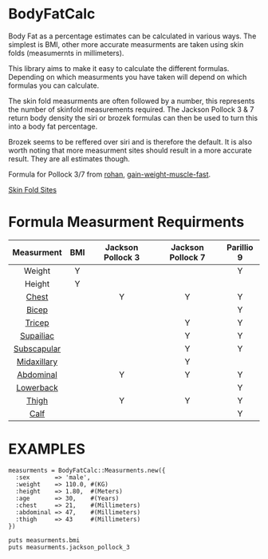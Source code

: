 
BodyFatCalc
===========

Body Fat as a percentage estimates can be calculated in various ways. The simplest is BMI, other more accurate measurments are taken using skin folds (measumernts in millimeters).

This library aims to make it easy to calculate the different formulas. Depending on which measurments you have taken will depend on which formulas you can calculate.

The skin fold measurments are often followed by a number, this represents the number of skinfold measurements required. The Jackson Pollock 3 & 7 return body density the siri or brozek formulas can then be used to turn this into a body fat percentage.

Brozek seems to be reffered over siri and is therefore the default. It is also worth noting that more measurment sites should result in a more accurate result. They are all estimates though.



Formula for Pollock 3/7 from [rohan][], [gain-weight-muscle-fast][].

[Skin Fold Sites][skinfold]

[skinfold]: http://www.topendsports.com/testing/skinfold-sites.htm

[rohan]: http://www-rohan.sdsu.edu/~ens304l/skinfold.htm

[gain-weight-muscle-fast]: http://www.gain-weight-muscle-fast.com/skinfold-measurements.html

Formula Measurment Requirments
==

| Measurment | BMI | Jackson Pollock 3 | Jackson Pollock 7 | Parillio 9 | 
|:----------:|:---:|:-----------------:|:-----------------:|:----------:|
| Weight     |  Y  |                   |                   |      Y     |
| Height     |  Y  |                   |                   |            |
| [Chest][]      |     |         Y         |         Y         |      Y     |
| [Bicep][]      |     |                   |                   |      Y     |
| [Tricep][]     |     |                   |         Y         |      Y     |
| [Supailiac][]  |     |                   |         Y         |      Y     |
| [Subscapular][]|     |                   |         Y         |      Y     |
| [Midaxillary][]|     |                   |         Y         |            |
| [Abdominal][]  |     |         Y         |         Y         |      Y     |
| [Lowerback][]  |     |                   |                   |      Y     |
| [Thigh][]      |     |         Y         |         Y         |      Y     |
| [Calf][]       |     |                   |                   |      Y     |

[Chest]: http://www.topendsports.com/testing/skinfold-chest.htm
[Bicep]: http://www.topendsports.com/testing/skinfold-bicep.htm
[Tricep]: http://www.topendsports.com/testing/skinfold-tricep.htm
[Supailiac]: http://www.topendsports.com/testing/skinfold-supraspinale.htm
[Subscapular]: http://www.topendsports.com/testing/skinfold-subscapular.htm
[Midaxillary]: http://www.topendsports.com/testing/skinfold-axilla.htm
[Abdominal]: http://www.topendsports.com/testing/skinfold-abdominal.htm
[Lowerback]: http://www.topendsports.com/testing/skinfold-lower-back.htm
[Thigh]: http://www.topendsports.com/testing/skinfold-front-thigh.htm
[Calf]: http://www.topendsports.com/testing/skinfold-medial-calf.htm

EXAMPLES
========

    measurments = BodyFatCalc::Measurments.new({
      :sex       => 'male', 
      :weight    => 110.0, #(KG)
      :height    => 1.80,  #(Meters)
      :age       => 30,    #(Years)
      :chest     => 21,    #(Millimeters)
      :abdominal => 47,    #(Millimeters)
      :thigh     => 43     #(Millimeters)
    })

    puts measurments.bmi
    puts measurments.jackson_pollock_3

